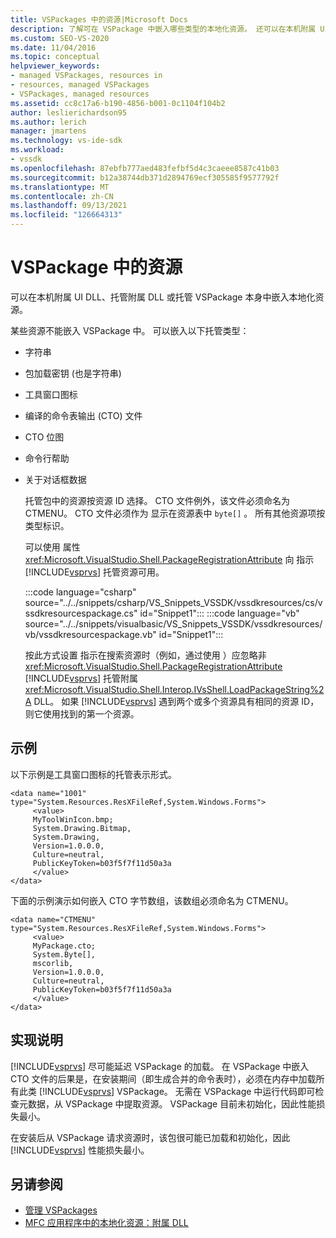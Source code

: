 ```yaml
---
title: VSPackages 中的资源|Microsoft Docs
description: 了解可在 VSPackage 中嵌入哪些类型的本地化资源。 还可以在本机附属 UI DLL 或托管附属 DLL 中嵌入资源。
ms.custom: SEO-VS-2020
ms.date: 11/04/2016
ms.topic: conceptual
helpviewer_keywords:
- managed VSPackages, resources in
- resources, managed VSPackages
- VSPackages, managed resources
ms.assetid: cc8c17a6-b190-4856-b001-0c1104f104b2
author: leslierichardson95
ms.author: lerich
manager: jmartens
ms.technology: vs-ide-sdk
ms.workload:
- vssdk
ms.openlocfilehash: 87ebfb777aed483fefbf5d4c3caeee8587c41b03
ms.sourcegitcommit: b12a38744db371d2894769ecf305585f9577792f
ms.translationtype: MT
ms.contentlocale: zh-CN
ms.lasthandoff: 09/13/2021
ms.locfileid: "126664313"
---
```

# <a name="resources-in-vspackages"></a>VSPackage 中的资源
可以在本机附属 UI DLL、托管附属 DLL 或托管 VSPackage 本身中嵌入本地化资源。

 某些资源不能嵌入 VSPackage 中。 可以嵌入以下托管类型：

- 字符串

- 包加载密钥 (也是字符串) 

- 工具窗口图标

- 编译的命令表输出 (CTO) 文件

- CTO 位图

- 命令行帮助

- 关于对话框数据

  托管包中的资源按资源 ID 选择。 CTO 文件例外，该文件必须命名为 CTMENU。 CTO 文件必须作为 显示在资源表中 `byte[]` 。 所有其他资源项按类型标识。

  可以使用 属性 <xref:Microsoft.VisualStudio.Shell.PackageRegistrationAttribute> 向 指示 [!INCLUDE[vsprvs](../../code-quality/includes/vsprvs_md.md)] 托管资源可用。

  :::code language="csharp" source="../../snippets/csharp/VS_Snippets_VSSDK/vssdkresources/cs/vssdkresourcespackage.cs" id="Snippet1":::
  :::code language="vb" source="../../snippets/visualbasic/VS_Snippets_VSSDK/vssdkresources/vb/vssdkresourcespackage.vb" id="Snippet1":::

  按此方式设置 指示在搜索资源时（例如，通过使用 ）应忽略非 <xref:Microsoft.VisualStudio.Shell.PackageRegistrationAttribute> [!INCLUDE[vsprvs](../../code-quality/includes/vsprvs_md.md)] 托管附属 <xref:Microsoft.VisualStudio.Shell.Interop.IVsShell.LoadPackageString%2A> DLL。 如果 [!INCLUDE[vsprvs](../../code-quality/includes/vsprvs_md.md)] 遇到两个或多个资源具有相同的资源 ID，则它使用找到的第一个资源。

## <a name="example"></a>示例
 以下示例是工具窗口图标的托管表示形式。

```
<data name="1001"
type="System.Resources.ResXFileRef,System.Windows.Forms">
     <value>
     MyToolWinIcon.bmp;
     System.Drawing.Bitmap,
     System.Drawing,
     Version=1.0.0.0,
     Culture=neutral,
     PublicKeyToken=b03f5f7f11d50a3a
     </value>
</data>
```

 下面的示例演示如何嵌入 CTO 字节数组，该数组必须命名为 CTMENU。

```
<data name="CTMENU"
type="System.Resources.ResXFileRef,System.Windows.Forms">
     <value>
     MyPackage.cto;
     System.Byte[],
     mscorlib,
     Version=1.0.0.0,
     Culture=neutral,
     PublicKeyToken=b03f5f7f11d50a3a
     </value>
</data>
```

## <a name="implementation-notes"></a>实现说明
 [!INCLUDE[vsprvs](../../code-quality/includes/vsprvs_md.md)] 尽可能延迟 VSPackage 的加载。 在 VSPackage 中嵌入 CTO 文件的后果是，在安装期间（即生成合并的命令表时），必须在内存中加载所有此类 [!INCLUDE[vsprvs](../../code-quality/includes/vsprvs_md.md)] VSPackage。 无需在 VSPackage 中运行代码即可检查元数据，从 VSPackage 中提取资源。 VSPackage 目前未初始化，因此性能损失最小。

 在安装后从 VSPackage 请求资源时，该包很可能已加载和初始化，因此 [!INCLUDE[vsprvs](../../code-quality/includes/vsprvs_md.md)] 性能损失最小。

## <a name="see-also"></a>另请参阅
- [管理 VSPackages](../../extensibility/managing-vspackages.md)
- [MFC 应用程序中的本地化资源：附属 DLL](/cpp/build/localized-resources-in-mfc-applications-satellite-dlls)
